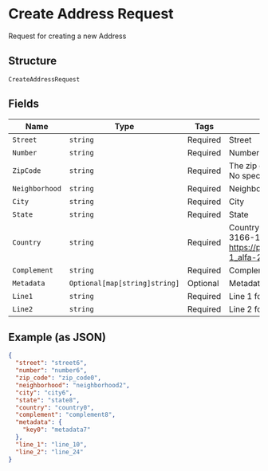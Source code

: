 
# Create Address Request

Request for creating a new Address

## Structure

`CreateAddressRequest`

## Fields

| Name | Type | Tags | Description |
|  --- | --- | --- | --- |
| `Street` | `string` | Required | Street |
| `Number` | `string` | Required | Number |
| `ZipCode` | `string` | Required | The zip code containing only numbers. No special characters or spaces. |
| `Neighborhood` | `string` | Required | Neighborhood |
| `City` | `string` | Required | City |
| `State` | `string` | Required | State |
| `Country` | `string` | Required | Country. Must be entered using ISO 3166-1 alpha-2 format. See https://pt.wikipedia.org/wiki/ISO_3166-1_alfa-2 |
| `Complement` | `string` | Required | Complement |
| `Metadata` | `Optional[map[string]string]` | Optional | Metadata |
| `Line1` | `string` | Required | Line 1 for address |
| `Line2` | `string` | Required | Line 2 for address |

## Example (as JSON)

```json
{
  "street": "street6",
  "number": "number6",
  "zip_code": "zip_code0",
  "neighborhood": "neighborhood2",
  "city": "city6",
  "state": "state8",
  "country": "country0",
  "complement": "complement8",
  "metadata": {
    "key0": "metadata7"
  },
  "line_1": "line_10",
  "line_2": "line_24"
}
```

